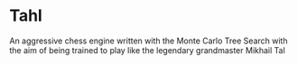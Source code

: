 # Tahl
An aggressive chess engine written with the Monte Carlo Tree Search with the aim of being trained to play like the legendary grandmaster Mikhail Tal 
